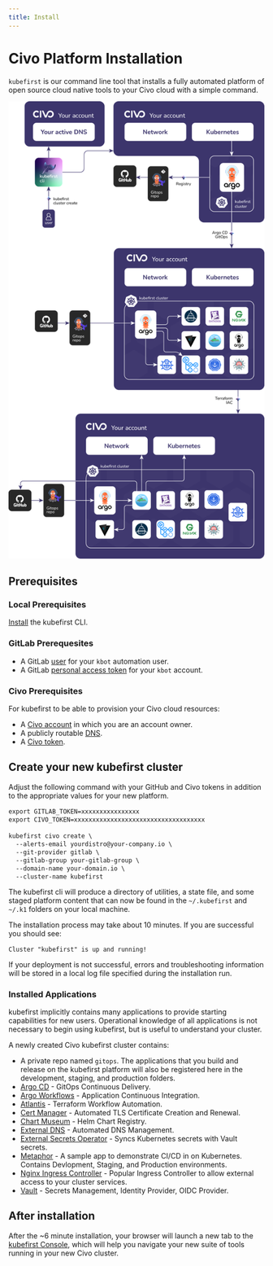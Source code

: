 ```yaml
---
title: Install
---
```


# Civo Platform Installation

`kubefirst` is our command line tool that installs a fully automated platform of open source cloud native tools to your Civo cloud with a simple command.

![Kubefirst CIVO Cluster Diagram](../../../img/kubefirst/civo/kubefirst-cluster-create.png)

## Prerequisites

### Local Prerequisites

[Install](../../../kubefirst/overview.md#how-to-install-kubefirst-cli) the kubefirst CLI.

### GitLab Prerequesites
<!-- TODO: 2.0 - hydrate this whole section with details -->
- A GitLab [user](https://docs.gitlab.com/ee/user/profile/account/create_accounts.html) for your `kbot` automation user.
- A GitLab [personal access token](https://docs.gitlab.com/ee/user/profile/personal_access_tokens.html)  for your `kbot` account.

### Civo Prerequisites

For kubefirst to be able to provision your Civo cloud resources:

- A [Civo account](https://dashboard.civo.com/signup) in which you are an account owner.
- A publicly routable [DNS](https://www.civo.com/learn/configure-dns#adding-a-domain-name).
- A [Civo token](https://dashboard.civo.com/security).

## Create your new kubefirst cluster

Adjust the following command with your GitHub and Civo tokens in addition to the appropriate values for your new platform.

```shell
export GITLAB_TOKEN=xxxxxxxxxxxxxxxx
export CIVO_TOKEN=xxxxxxxxxxxxxxxxxxxxxxxxxxxxxxxxxxxx

kubefirst civo create \
  --alerts-email yourdistro@your-company.io \
  --git-provider gitlab \
  --gitlab-group your-gitlab-group \
  --domain-name your-domain.io \
  --cluster-name kubefirst
```

The kubefirst cli will produce a directory of utilities, a state file, and some staged platform content that can now be found in the `~/.kubefirst` and `~/.k1` folders on your local machine.

The installation process may take about 10 minutes. If you are successful you should see:

```shell
Cluster "kubefirst" is up and running!
```

If your deployment is not successful, errors and troubleshooting information will be stored in a local log file specified during the installation run.

<!-- TODO: 2.0 - above still true? -->
<!-- TODO: 2.0 - should be moved to a common page mentioning small exceptions for local, to avoir duplication -->
### Installed Applications

kubefirst implicitly contains many applications to provide starting capabilities for new users. Operational knowledge of all applications is not necessary to begin using kubefirst, but is useful to understand your cluster.

A newly created Civo kubefirst cluster contains:
<!-- TODO: 2.0 - add gitlab components -->
- A private repo named `gitops`. The applications that you build and release on the kubefirst platform will also be registered here in the development, staging, and production folders.
- [Argo CD](https://github.com/argoproj/argo-cd) - GitOps Continuous Delivery.
- [Argo Workflows](https://argoproj.github.io/argo-workflows/) - Application Continuous Integration.
- [Atlantis](https://www.runatlantis.io/) - Terraform Workflow Automation.
- [Cert Manager](https://cert-manager.io/) - Automated TLS Certificate Creation and Renewal.
- [Chart Museum](https://github.com/helm/chartmuseum) - Helm Chart Registry.
- [External DNS](https://github.com/kubernetes-sigs/external-dns) - Automated DNS Management.
- [External Secrets Operator](https://external-secrets.io/) - Syncs Kubernetes secrets with Vault secrets.
- [Metaphor](https://github.com/kubefirst/metaphor-template) - A sample app to demonstrate CI/CD in on Kubernetes. Contains Devlopment, Staging, and Production environments.
- [Nginx Ingress Controller](https://github.com/kubernetes/ingress-nginx) - Popular Ingress Controller to allow external access to your cluster services.
- [Vault](https://github.com/hashicorp/vault) - Secrets Management, Identity Provider, OIDC Provider.

## After installation

After the ~6 minute installation, your browser will launch a new tab to the [kubefirst Console](https://github.com/kubefirst/console), which will help you navigate your new suite of tools running in your new Civo cluster.
